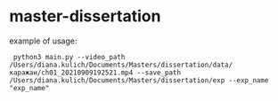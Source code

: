 # master-dissertation

example of usage:

     python3 main.py --video_path /Users/diana.kulich/Documents/Masters/dissertation/data/каражан/ch01_20210909192521.mp4 --save_path /Users/diana.kulich/Documents/Masters/dissertation/exp --exp_name "exp_name"

    